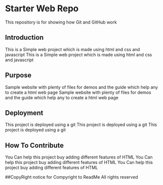 # Starter Web Repo

This repository is for showing how Git and GitHub work

## Introduction
This is a Simple web project which is made using html and css and javascript This is a Simple web project which is made using html and css and javascript
## Purpose

Sample website with plenty of files for demos and the guide which help any to create a html web page
Sample website with plenty of files for demos and the guide which help any to create a html web page

## Deployment

This project is deployed using a git This project is deployed using a git This project is deployed using a git

## How To Contribute
You Can help this project buy adding different features of HTML
You Can help this project buy adding different features of HTML
You Can help this project buy adding different features of HTML

##CopyRight
notice for Compyright to ReadMe
All rights reserved